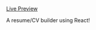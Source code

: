 <a href="https://clinquant-toffee-8944a0.netlify.app/">Live Preview</a>

A resume/CV builder using React!
